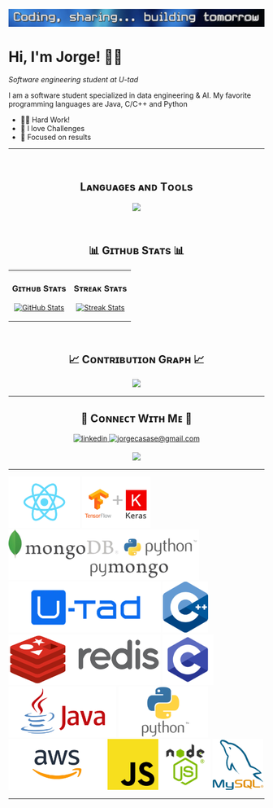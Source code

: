 <!--Banner-->
![jorgecasasebannerimage](https://github.com/jorgecasase/jorgecasase/blob/main/album/banner.png)


<!--Header Name-->
# Hi, I'm Jorge! 👋🏻
*Software engineering student at U-tad*
<br /> 

<!--Start Intro-->               
<p align="left">I am a software student specialized in data engineering & AI. My favorite programming languages ​​are Java, C/C++ and Python</p>

- 💪🏻 Hard Work!
- 🧠 I love Challenges 
- 🎯 Focused on results
<!--End Intro-->

---
<br />

<!--Languages and Tools Section-->       
<h2 align="center">Lᴀɴɢᴜᴀɢᴇs ᴀɴᴅ Tᴏᴏʟs</h2> 
<p align="center">
<img width="500px"  src="https://skillicons.dev/icons?i=py,java,c,cpp,cs,cmake,sklearn,js,html,css,react,nodejs,mongo,git,vscode,docker,aws,linux,anaconda,arduino, &perline=10"  />
</p>
<br />


<!--Github stats Table--> 
<h2 align="center">📊 Gɪᴛʜᴜʙ Sᴛᴀᴛs 📊</h2>

<table width="100%">
  <tr>
    <td width="50%">
      <h3 align="center"><strong>Gɪᴛʜᴜʙ Sᴛᴀᴛs</strong></h3>
      <p align="center">
        <a href="https://github.com/jorgecasase">
          <img align="center" src="https://github-readme-stats.vercel.app/api?username=jorgecasase&count_private=true&show_icons=true&theme=nightowl" alt="GitHub Stats" />
        </a>
      </p>
    </td>
    <td width="50%">
      <h3 align="center"><strong>Sᴛʀᴇᴀᴋ Sᴛᴀᴛs</strong></h3>
      <p align="center">
        <a href="https://github.com/jorgecasase">
          <img align="center" src="https://streak-stats.demolab.com/?user=DenverCoder1&theme=dark" alt="Streak Stats" />
        </a>
      </p>
    </td>
  </tr>
</table>
<br />

<!--Contribution Graph-->
<h2 align="center">📈 Cᴏɴᴛʀɪʙᴜᴛɪᴏɴ Gʀᴀᴘʜ 📈</h2>
<div align="center">
    <img src="https://github-readme-activity-graph.vercel.app/graph?username=jorgecasase&bg_color=011627&color=79d3c3&line=c792ea&point=ffeb95&area=true&hide_border=false" border-radius="15">
</div>

---


<!--Contact Section--> 

<h2 align="center">🤝 Cᴏɴɴᴇᴄᴛ Wɪᴛʜ Mᴇ 🤝 </h2>
<div align="center">
 <a href="https://www.linkedin.com/in/jorgecasase/" target="_blank">
<img src=https://img.shields.io/badge/linkedin-%231E77B5.svg?&style=for-the-badge&logo=linkedin&logoColor=white alt=linkedin style="margin-bottom: 5px;" />
</a>

<a href="mailto:jorgecasase@gmail.com" target="_blank">
<img src="https://img.shields.io/badge/Gmail-D14836?style=for-the-badge&logo=gmail&logoColor=white" alt=jorgecasase@gmail.com mail style="margin-bottom: 5px;" />
</a>
</div>

<!--Footer--> 
<p align="center">
  <img src="https://capsule-render.vercel.app/api?type=waving&color=gradient&height=65&section=footer"/>
</p>

---

<div>
  <img src="https://github.com/jorgecasase/github-repos-img/blob/main/img/react.svg" alt="react" height="100"/>
  <img src="https://github.com/jorgecasase/github-repos-img/blob/main/img/tensorflowkeras.png" alt="tensorflowkeras.png" height="100"/>
  <img src="https://github.com/jorgecasase/github-repos-img/blob/main/img/pymongo.png" alt="pymongo.png" height="100"/>
  <img src="https://github.com/jorgecasase/github-repos-img/blob/main/img/u-tad.png" alt="u-tad" height="100"/>
  <img src="https://github.com/jorgecasase/github-repos-img/blob/main/img/cpp.png" alt="cpp.png" height="100"/>
  <img src="https://github.com/jorgecasase/github-repos-img/blob/main/img/redis.png" alt="redis" height="100"/>
  <img src="https://github.com/jorgecasase/github-repos-img/blob/main/img/c.png" alt="c" height="100"/>
  <img src="https://github.com/jorgecasase/github-repos-img/blob/main/img/java.png" alt="java" height="100"/>
  <img src="https://github.com/jorgecasase/github-repos-img/blob/main/img/python.png" alt="python" height="100"/>
  <img src="https://github.com/jorgecasase/github-repos-img/blob/main/img/aws.png" alt="aws" height="100"/>
  <img src="https://github.com/jorgecasase/github-repos-img/blob/main/img/javascript.png" alt="JavaScript" height="100"/>
  <img src="https://github.com/jorgecasase/github-repos-img/blob/main/img/nodejs.png" alt="nodejs" height="100"/>
  <img src="https://github.com/jorgecasase/github-repos-img/blob/main/img/mysql.png" alt="mysql" height="100"/>
</div>

------
